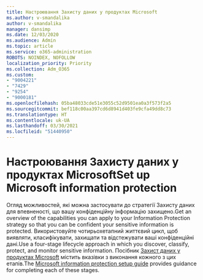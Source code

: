 ```yaml
---
title: Настроювання Захисту даних у продуктах Microsoft
ms.author: v-smandalika
author: v-smandalika
manager: dansimp
ms.date: 12/03/2020
ms.audience: Admin
ms.topic: article
ms.service: o365-administration
ROBOTS: NOINDEX, NOFOLLOW
localization_priority: Priority
ms.collection: Adm_O365
ms.custom:
- "9004221"
- "7429"
- "9254"
- "9000181"
ms.openlocfilehash: 05ba48033cde51e3055c52d9501ea0a3f573f2a5
ms.sourcegitcommit: bef118c00aa397cd6d8941d403fe9cfa49dd8c73
ms.translationtype: HT
ms.contentlocale: uk-UA
ms.lasthandoff: 03/30/2021
ms.locfileid: "51440950"
---
```

# <a name="set-up-microsoft-information-protection"></a><span data-ttu-id="cf099-102">Настроювання Захисту даних у продуктах Microsoft</span><span class="sxs-lookup"><span data-stu-id="cf099-102">Set up Microsoft information protection</span></span>

<span data-ttu-id="cf099-103">Огляд можливостей, які можна застосувати до стратегії Захисту даних для впевненості, що вашу конфіденційну інформацію захищено.</span><span class="sxs-lookup"><span data-stu-id="cf099-103">Get an overview of the capabilities you can apply to your Information Protection strategy so that you can be confident your sensitive information is protected.</span></span> <span data-ttu-id="cf099-104">Використовуйте чотирьохетапний життєвий цикл, щоб виявляти, класифікувати, захищати та відстежувати ваші конфіденційні дані.</span><span class="sxs-lookup"><span data-stu-id="cf099-104">Use a four-stage lifecycle approach in which you discover, classify, protect, and monitor sensitive information.</span></span> <span data-ttu-id="cf099-105">Посібник [Захист даних у продуктах Microsoft](https://go.microsoft.com/fwlink/?linkid=2146619) містить вказівки з виконання кожного з цих етапів.</span><span class="sxs-lookup"><span data-stu-id="cf099-105">The [Microsoft information protection setup guide](https://go.microsoft.com/fwlink/?linkid=2146619) provides guidance for completing each of these stages.</span></span>
